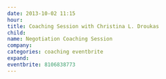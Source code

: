 ```yaml
---
date: 2013-10-02 11:15
hour: 
title: Coaching Session with Christina L. Droukas
child: 
name: Negotiation Coaching Session
company: 
categories: coaching eventbrite
expand: 
eventbrite: 8106838773
---
```

